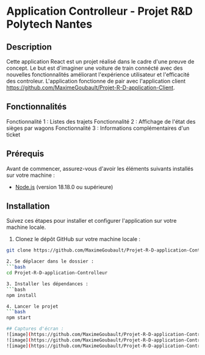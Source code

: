 # Application Controlleur - Projet R&D Polytech Nantes
## Description
Cette application React est un projet réalisé dans le cadre d'une preuve de concept. Le but est d'imaginer une voiture de train connécté avec des nouvelles fonctionnalités améliorant l'expérience utilisateur et l'efficacité des controleur. L'application fonctionne de pair avec l'application client https://github.com/MaximeGoubault/Projet-R-D-application-Client.

## Fonctionnalités
Fonctionnalité 1 : Listes des trajets
Fonctionnalité 2 : Affichage de l'état des sièges par wagons
Fonctionnalité 3 : Informations complémentaires d'un ticket

## Prérequis
Avant de commencer, assurez-vous d'avoir les éléments suivants installés sur votre machine :
- [Node.js](https://nodejs.org/) (version 18.18.0 ou supérieure)
  
## Installation
Suivez ces étapes pour installer et configurer l'application sur votre machine locale.

1. Clonez le dépôt GitHub sur votre machine locale :
 ```bash
git clone https://github.com/MaximeGoubault/Projet-R-D-application-Controlleur.git

2. Se déplacer dans le dossier :
 ```bash
cd Projet-R-D-application-Controlleur

3. Installer les dépendances :
 ```bash
npm install

4. Lancer le projet
 ```bash
npm start

## Captures d'écran :
![image](https://github.com/MaximeGoubault/Projet-R-D-application-Controlleur/assets/150132808/cd87d91b-5461-48e5-aa8b-870dbc2b75c2)
![image](https://github.com/MaximeGoubault/Projet-R-D-application-Controlleur/assets/150132808/9b751707-97bd-4d44-b15a-28fe78458f83)
![image](https://github.com/MaximeGoubault/Projet-R-D-application-Controlleur/assets/150132808/7baed216-1b36-4a6c-8ce2-a9147e868f6a)
